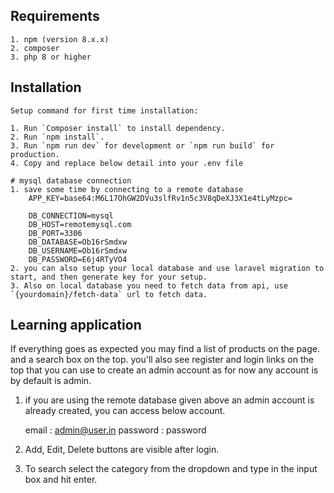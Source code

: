 ## Requirements

    1. npm (version 8.x.x)
    2. composer
    3. php 8 or higher
## Installation

    Setup command for first time installation:

    1. Run `Composer install` to install dependency.
    2. Run `npm install`.
    3. Run `npm run dev` for development or `npm run build` for production.
    4. Copy and replace below detail into your .env file
    
    # mysql database connection
    1. save some time by connecting to a remote database
        APP_KEY=base64:M6L17OhGW2DVu3slfRv1n5c3V8qDeXJ3X1e4tLyMzpc=
        
        DB_CONNECTION=mysql
        DB_HOST=remotemysql.com
        DB_PORT=3306
        DB_DATABASE=Ob16rSmdxw
        DB_USERNAME=Ob16rSmdxw
        DB_PASSWORD=E6j4RTyVO4
    2. you can also setup your local database and use laravel migration to start, and then generate key for your setup.
    3. Also on local database you need to fetch data from api, use `{yourdomain}/fetch-data` url to fetch data.


## Learning application

If everything goes as expected you may find a list of products on the page. and a search box on the  top. you'll also see register and login links on the top that you can use to create an admin account as for now any account is by default is admin.

1. if you are using the remote database given above an admin account is already created, you can access below account. 

    email : admin@user.in 
    password : password

2. Add, Edit, Delete buttons are visible after login. 
3. To search select the category from the dropdown and type in the input box and hit enter.


